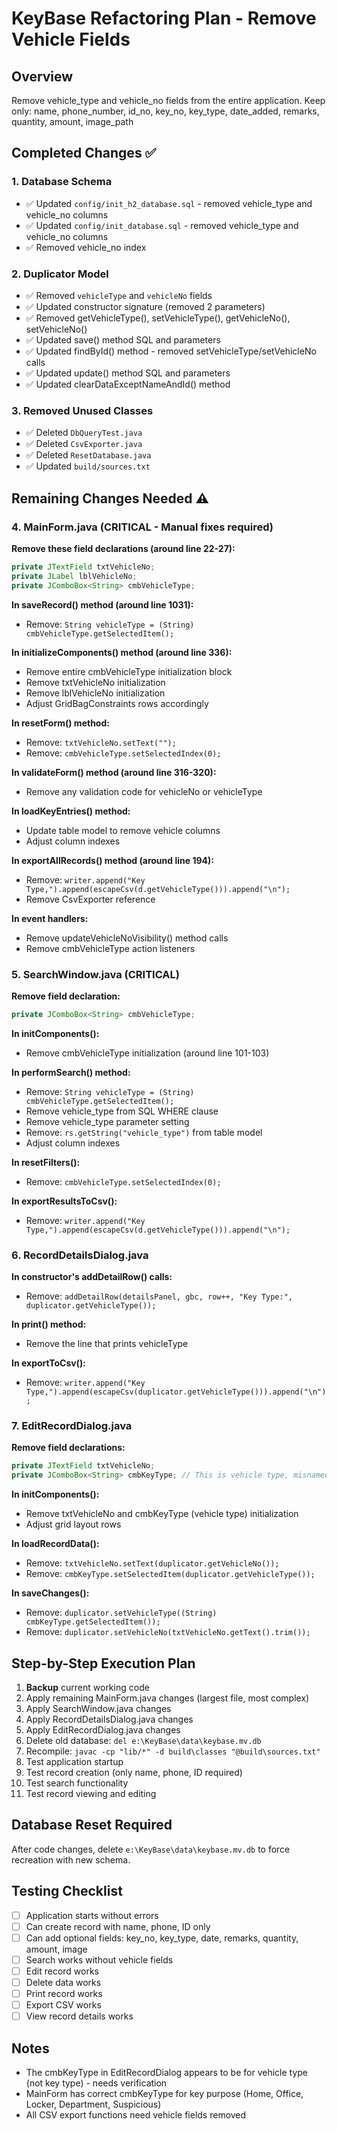 # KeyBase Refactoring Plan - Remove Vehicle Fields

## Overview
Remove vehicle_type and vehicle_no fields from the entire application.
Keep only: name, phone_number, id_no, key_no, key_type, date_added, remarks, quantity, amount, image_path

## Completed Changes ✅

### 1. Database Schema
- ✅ Updated `config/init_h2_database.sql` - removed vehicle_type and vehicle_no columns
- ✅ Updated `config/init_database.sql` - removed vehicle_type and vehicle_no columns
- ✅ Removed vehicle_no index

### 2. Duplicator Model
- ✅ Removed `vehicleType` and `vehicleNo` fields
- ✅ Updated constructor signature (removed 2 parameters)
- ✅ Removed getVehicleType(), setVehicleType(), getVehicleNo(), setVehicleNo()
- ✅ Updated save() method SQL and parameters
- ✅ Updated findById() method - removed setVehicleType/setVehicleNo calls
- ✅ Updated update() method SQL and parameters
- ✅ Updated clearDataExceptNameAndId() method

### 3. Removed Unused Classes
- ✅ Deleted `DbQueryTest.java`
- ✅ Deleted `CsvExporter.java`
- ✅ Deleted `ResetDatabase.java`
- ✅ Updated `build/sources.txt`

## Remaining Changes Needed ⚠️

### 4. MainForm.java (CRITICAL - Manual fixes required)

**Remove these field declarations (around line 22-27):**
```java
private JTextField txtVehicleNo;
private JLabel lblVehicleNo;
private JComboBox<String> cmbVehicleType;
```

**In saveRecord() method (around line 1031):**
- Remove: `String vehicleType = (String) cmbVehicleType.getSelectedItem();`

**In initializeComponents() method (around line 336):**
- Remove entire cmbVehicleType initialization block
- Remove txtVehicleNo initialization
- Remove lblVehicleNo initialization
- Adjust GridBagConstraints rows accordingly

**In resetForm() method:**
- Remove: `txtVehicleNo.setText("");`
- Remove: `cmbVehicleType.setSelectedIndex(0);`

**In validateForm() method (around line 316-320):**
- Remove any validation code for vehicleNo or vehicleType

**In loadKeyEntries() method:**
- Update table model to remove vehicle columns
- Adjust column indexes

**In exportAllRecords() method (around line 194):**
- Remove: `writer.append("Key Type,").append(escapeCsv(d.getVehicleType())).append("\n");`
- Remove CsvExporter reference

**In event handlers:**
- Remove updateVehicleNoVisibility() method calls
- Remove cmbVehicleType action listeners

### 5. SearchWindow.java (CRITICAL)

**Remove field declaration:**
```java
private JComboBox<String> cmbVehicleType;
```

**In initComponents():**
- Remove cmbVehicleType initialization (around line 101-103)

**In performSearch() method:**
- Remove: `String vehicleType = (String) cmbVehicleType.getSelectedItem();`
- Remove vehicle_type from SQL WHERE clause
- Remove vehicle_type parameter setting
- Remove: `rs.getString("vehicle_type")` from table model
- Adjust column indexes

**In resetFilters():**
- Remove: `cmbVehicleType.setSelectedIndex(0);`

**In exportResultsToCsv():**
- Remove: `writer.append("Key Type,").append(escapeCsv(d.getVehicleType())).append("\n");`

### 6. RecordDetailsDialog.java

**In constructor's addDetailRow() calls:**
- Remove: `addDetailRow(detailsPanel, gbc, row++, "Key Type:", duplicator.getVehicleType());`

**In print() method:**
- Remove the line that prints vehicleType

**In exportToCsv():**
- Remove: `writer.append("Key Type,").append(escapeCsv(duplicator.getVehicleType())).append("\n");`

### 7. EditRecordDialog.java

**Remove field declarations:**
```java
private JTextField txtVehicleNo;
private JComboBox<String> cmbKeyType; // This is vehicle type, misnamed
```

**In initComponents():**
- Remove txtVehicleNo and cmbKeyType (vehicle type) initialization
- Adjust grid layout rows

**In loadRecordData():**
- Remove: `txtVehicleNo.setText(duplicator.getVehicleNo());`
- Remove: `cmbKeyType.setSelectedItem(duplicator.getVehicleType());`

**In saveChanges():**
- Remove: `duplicator.setVehicleType((String) cmbKeyType.getSelectedItem());`
- Remove: `duplicator.setVehicleNo(txtVehicleNo.getText().trim());`

## Step-by-Step Execution Plan

1. **Backup** current working code
2. Apply remaining MainForm.java changes (largest file, most complex)
3. Apply SearchWindow.java changes
4. Apply RecordDetailsDialog.java changes  
5. Apply EditRecordDialog.java changes
6. Delete old database: `del e:\KeyBase\data\keybase.mv.db`
7. Recompile: `javac -cp "lib/*" -d build\classes "@build\sources.txt"`
8. Test application startup
9. Test record creation (only name, phone, ID required)
10. Test search functionality
11. Test record viewing and editing

## Database Reset Required
After code changes, delete `e:\KeyBase\data\keybase.mv.db` to force recreation with new schema.

## Testing Checklist
- [ ] Application starts without errors
- [ ] Can create record with name, phone, ID only
- [ ] Can add optional fields: key_no, key_type, date, remarks, quantity, amount, image
- [ ] Search works without vehicle fields
- [ ] Edit record works
- [ ] Delete data works
- [ ] Print record works
- [ ] Export CSV works
- [ ] View record details works

## Notes
- The cmbKeyType in EditRecordDialog appears to be for vehicle type (not key type) - needs verification
- MainForm has correct cmbKeyType for key purpose (Home, Office, Locker, Department, Suspicious)
- All CSV export functions need vehicle fields removed
